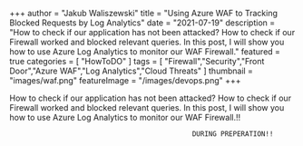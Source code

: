 
+++
author = "Jakub Waliszewski"
title = "Using Azure WAF to Tracking Blocked Requests by Log Analytics"
date = "2021-07-19"
description = "How to check if our application has not been attacked? How to check if our Firewall worked and blocked relevant queries. In this post, I will show you how to use Azure Log Analytics to monitor our WAF Firewall."
featured = true
categories = [
    "HowToDO"
]
tags = [
    "Firewall","Security","Front Door","Azure WAF","Log Analytics","Cloud Threats"
]
thumbnail = "images/waf.png"
featureImage = "/images/devops.png"
+++

How to check if our application has not been attacked? How to check if our Firewall worked and blocked relevant queries. In this post, I will show you how to use Azure Log Analytics to monitor our WAF Firewall.!!


                                                 DURING PREPERATION!!